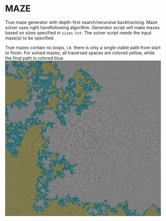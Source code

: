 # MAZE
True maze generator with depth-first search/recursive backtracking. Maze solver uses right handfollowing algorithm. Generator script will make mazes based on sizes specified in `sizes.txt`. The solver script needs the input maze(s) to be specified. 

True mazes contain no loops, i.e. there is only a single viable path from start to finish. For solved mazes, all traversed spaces are colored yellow, while the final path is colored blue.
![](output/solved/solved_000.png)
